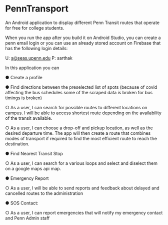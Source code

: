 # PennTransport
An Android application to display different Penn Transit routes that operate for free for college students.

When you run the app after you build it on Android Studio, you can create a penn email login or you can use an already stored account on Firebase that has the following login details:

U: s@seas.upenn.edu P: sarthak

In this application you can

● Create a profile

● Find directions between the preselected list of spots (because of covid affecting the bus schedules some of the scraped data is broken for bus timings is broken)

○ As a user, I can search for possible routes to different locations on campus. I will
be able to access shortest route depending on the availability of the transit
available.

○ As a user, I can choose a drop-off and pickup location, as well as the desired
departure time. The app will then create a route that combines modes of transport
if required to find the most efficient route to reach the destination.


● Find Nearest Transit Stop

○ As a user, I can search for a various loops and select and diselect them on a google maps api map.


● Emergency Report

○ As a user, I will be able to send reports and feedback about delayed and cancelled routes to the administration


● SOS Contact:

○ As a user, I can report emergencies that will notify my emergency contact and Penn Admin staff
